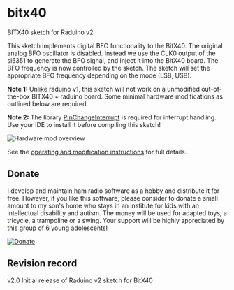 # bitx40

BITX40 sketch for Raduino v2

This sketch implements digital BFO functionality to the BitX40. The original analog BFO oscillator is disabled. Instead we use the CLK0 output of the si5351 to generate the BFO signal, and inject it into the BitX40 board.
The BFO frequency is now controlled by the sketch. The sketch will set the appropriate BFO frequency depending on the mode (LSB, USB). 

**Note 1:** Unlike raduino v1, this sketch will not work on a unmodified out-of-the-box BITX40 + raduino board. Some minimal hardware modifications as outlined below are required. 

**Note 2:** The library [PinChangeInterrupt](https://playground.arduino.cc/Main/PinChangeInterrupt) is required for interrupt handling. Use your IDE to install it before compiling this sketch!

![Hardware mod overview](https://github.com/amunters/bitx40/blob/master/hardware%20modification%20overview.PNG) 

See the [operating and modification instructions](https://github.com/amunters/bitx40/blob/master/operating-instructions.md) for full details.

## Donate

I develop and maintain ham radio software as a hobby and distribute it for free. However, if you like this software, please consider to donate a small amount to my son's home who stays in an institute for kids with an intellectual disability and autism. The money will be used for adapted toys, a tricycle, a trampoline or a swing. Your support will be highly appreciated by this group of 6 young adolescents!

 [![Donate](https://www.paypalobjects.com/en_US/GB/i/btn/btn_donateCC_LG.gif)](https://www.paypal.com/cgi-bin/webscr?cmd=_s-xclick&hosted_button_id=PTAMBM6QT8LP8)

## Revision record

v2.0  Initial release of Raduino v2 sketch for BitX40
